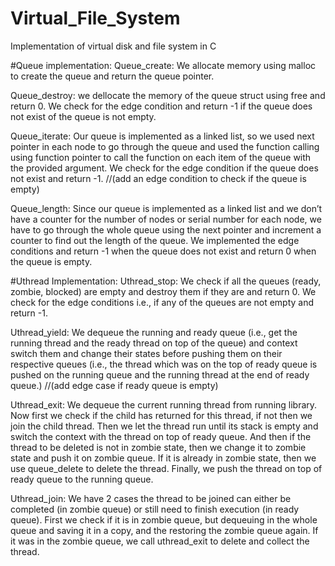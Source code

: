 # Virtual_File_System
Implementation of virtual disk and file system in C

#Queue implementation:
Queue_create: We allocate memory using malloc to create the queue and return the queue pointer. 

Queue_destroy: we dellocate the memory of the queue struct using free and return 0. We check for the edge condition and return -1 if the queue does not exist of the queue is not empty. 

Queue_iterate: Our queue is implemented as a linked list, so we used next pointer in each node to go through the queue and used the function calling using function pointer to call the function on each item of the queue with the provided argument. We check for the edge condition if the queue does not exist and return -1. 
//(add an edge condition to check if the queue is empty)

Queue_length: Since our queue is implemented as a linked list and we don’t have a counter for the number of nodes or serial number for each node, we have to go through the whole queue using the next pointer and increment a counter to find out the length of the queue. We implemented the edge conditions and return -1 when the queue does not exist and return 0 when the queue is empty. 

#Uthread Implementation:
Uthread_stop: We check if all the queues (ready, zombie, blocked) are empty and destroy them if they are and return 0. 
We check for the edge conditions i.e., if any of the queues are not empty and return -1. 

Uthread_yield: We dequeue the running and ready queue (i.e., get the running thread and the ready thread on top of the queue) and context switch them and change their states before pushing them on their respective queues (i.e., the thread which was on the top of ready queue is pushed on the running queue and the running thread at the end of ready queue.)
//(add edge case if ready queue is empty)

Uthread_exit: We dequeue the current running thread from running library. 
Now first we check if the child has returned for this thread, if not then we join the child thread. Then we let the thread run until its stack is empty and switch the context with the thread on top of ready queue.
 And then if the thread to be deleted is not in zombie state, then we change it to zombie state and push it on zombie queue. If it is already in zombie state, then we use queue_delete to delete the thread. Finally, we push the thread on top of ready queue to the running queue.

Uthread_join: We have 2 cases the thread to be joined can either be completed (in zombie queue) or still need to finish execution (in ready queue). First we check if it is in zombie queue, but dequeuing in the whole queue and saving it in a copy, and the restoring the zombie queue again. If it was in the zombie queue, we call uthread_exit to delete and collect the thread. 
